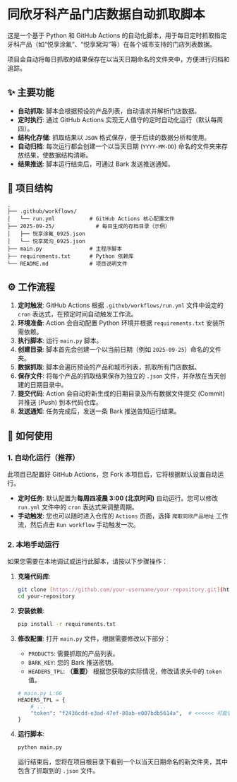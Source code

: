 # 同欣牙科产品门店数据自动抓取脚本

这是一个基于 Python 和 GitHub Actions 的自动化脚本，用于每日定时抓取指定牙科产品（如“悦享涂氟”、“悦享窝沟”等）在各个城市支持的门店列表数据。

项目会自动将每日抓取的结果保存在以当天日期命名的文件夹中，方便进行归档和追踪。

## ✨ 主要功能

- **自动抓取**: 脚本会根据预设的产品列表，自动请求并解析门店数据。
- **定时执行**: 通过 GitHub Actions 实现无人值守的定时自动化运行（默认每周四）。
- **结构化存储**: 抓取结果以 `JSON` 格式保存，便于后续的数据分析和使用。
- **自动归档**: 每次运行都会创建一个以当天日期 (`YYYY-MM-DD`) 命名的文件夹来存放结果，使数据结构清晰。
- **结果推送**: 脚本运行结束后，可通过 Bark 发送推送通知。

## 📂 项目结构

```
.
├── .github/workflows/
│   └── run.yml           # GitHub Actions 核心配置文件
├── 2025-09-25/             # 每日生成的存档目录（示例）
│   ├── 悦享涂氟_0925.json
│   └── 悦享窝沟_0925.json
├── main.py               # 主程序脚本
├── requirements.txt      # Python 依赖库
└── README.md             # 项目说明文件
```

## ⚙️ 工作流程

1.  **定时触发**: GitHub Actions 根据 `.github/workflows/run.yml` 文件中设定的 `cron` 表达式，在预定时间自动触发工作流。
2.  **环境准备**: Action 会自动配置 Python 环境并根据 `requirements.txt` 安装所需依赖。
3.  **执行脚本**: 运行 `main.py` 脚本。
4.  **创建目录**: 脚本首先会创建一个以当前日期（例如 `2025-09-25`）命名的文件夹。
5.  **数据抓取**: 脚本会遍历预设的产品和城市列表，抓取所有门店数据。
6.  **保存文件**: 将每个产品的抓取结果保存为独立的 `.json` 文件，并存放在当天创建的日期目录中。
7.  **提交代码**: Action 会自动将新生成的日期目录及所有数据文件提交 (Commit) 并推送 (Push) 到本代码仓库。
8.  **发送通知**: 任务完成后，发送一条 Bark 推送告知运行结果。

## 🚀 如何使用

### 1. 自动化运行（推荐）

此项目已配置好 GitHub Actions，您 Fork 本项目后，它将根据默认设置自动运行。

- **定时任务**: 默认配置为**每周四凌晨 3:00 (北京时间)** 自动运行。您可以修改 `run.yml` 文件中的 `cron` 表达式来调整周期。
- **手动触发**: 您也可以随时进入仓库的 `Actions` 页面，选择 `爬取同欣产品地址` 工作流，然后点击 `Run workflow` 手动触发一次。

### 2. 本地手动运行

如果您需要在本地调试或运行此脚本，请按以下步骤操作：

1.  **克隆代码库**:
    ```bash
    git clone [https://github.com/your-username/your-repository.git](https://github.com/your-username/your-repository.git)
    cd your-repository
    ```

2.  **安装依赖**:
    ```bash
    pip install -r requirements.txt
    ```

3.  **修改配置**:
    打开 `main.py` 文件，根据需要修改以下部分：
    - `PRODUCTS`: 需要抓取的产品列表。
    - `BARK_KEY`: 您的 Bark 推送密钥。
    - `HEADERS_TPL`: **（重要）** 根据您获取的实际情况，修改请求头中的 `token` 值。

    ```python
    # main.py L:66
    HEADERS_TPL = {
        # ...
        "token": "f2436cdd-e3ad-47ef-80ab-e007bdb5614a",  # <<<<<< 可能需要修改这里
    }
    ```

4.  **运行脚本**:
    ```bash
    python main.py
    ```
    运行结束后，您将在项目根目录下看到一个以当天日期命名的新文件夹，其中包含了抓取到的 `.json` 文件。
